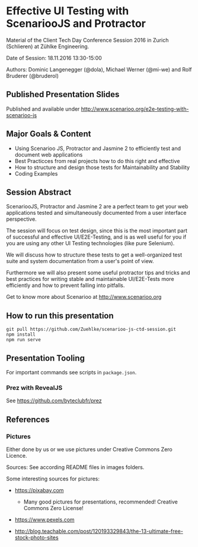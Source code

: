 # Effective UI Testing with ScenariooJS and Protractor

Material of the Client Tech Day Conference Session 2016 in Zurich (Schlieren) at Zühlke Engineering.

Date of Session: 18.11.2016 13:30-15:00

Authors: Dominic Langenegger (@dola), Michael Werner (@mi-we) and Rolf Bruderer (@bruderol)

## Published Presentation Slides

Published and available under http://www.scenarioo.org/e2e-testing-with-scenarioo-js

## Major Goals & Content

* Using Scenarioo JS, Protractor and Jasmine 2 to efficiently test and document web applications
* Best Practicces from real projects how to do this right and effective
* How to structure and design those tests for Maintainability and Stability
* Coding Examples

## Session Abstract

ScenariooJS, Protractor and Jasmine 2 are a perfect team to get your web applications tested and simultaneously documented from a user interface perspective. 

The session will focus on test design, since this is the most 
important part of successful and effective UI/E2E-Testing, and is as well useful for you if you are using any other UI Testing technologies (like pure Selenium).

We will discuss how to structure  these tests to get a well-organized test suite and system documentation from a user's point of view. 

Furthermore we will also present some useful protractor tips and tricks and best practices for writing stable and maintainable UI/E2E-Tests more efficiently and how to prevent falling into pitfalls.

Get to know more about Scenarioo at http://www.scenarioo.org

## How to run this presentation

```
git pull https://github.com/Zuehlke/scenarioo-js-ctd-session.git
npm install
npm run serve
```

## Presentation Tooling

For important commands see scripts in `package.json`.

### Prez with RevealJS

See https://github.com/byteclubfr/prez

## References

### Pictures

Either done by us or we use pictures under Creative Commons Zero Licence.

Sources: See according README files in images folders.

Some interesting sources for pictures:

* https://pixabay.com
  * Many good pictures for presentations, recommended! Creative Commons Zero License!

* https://www.pexels.com

* http://blog.teachable.com/post/120193329843/the-13-ultimate-free-stock-photo-sites
